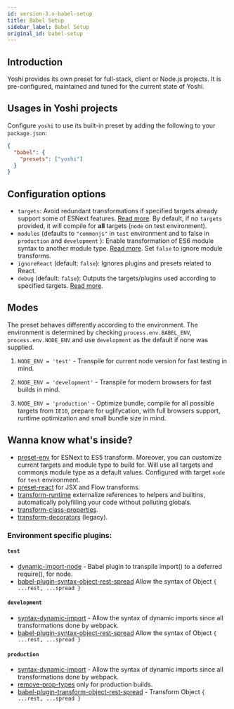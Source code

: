 ```yaml
---
id: version-3.x-babel-setup
title: Babel Setup
sidebar_label: Babel Setup
original_id: babel-setup
---
```


## Introduction

Yoshi provides its own preset for full-stack, client or Node.js projects. It is pre-configured, maintained and tuned for the current state of Yoshi.

## Usages in Yoshi projects

Configure `yoshi` to use its built-in preset by adding the following to your `package.json`:

```json
{
  "babel": {
    "presets": ["yoshi"]
  }
}
```

## Configuration options

- `targets`: Avoid redundant transformations if specified targets already support some of ESNext features. [Read more](https://babeljs.io/docs/plugins/preset-env/#targets).
  By default, if no `targets` provided, it will compile for **all** targets (`node` on test environment).
- `modules` (defaults to `"commonjs"` in `test` environment and to false in `production` and `development` ): Enable transformation of ES6 module syntax to another module type. [Read more](https://babeljs.io/docs/plugins/preset-env/#modules). Set `false` to ignore module transforms.
- `ignoreReact` (default: `false`): Ignores plugins and presets related to React.
- `debug` (default: `false`): Outputs the targets/plugins used according to specified targets. [Read more](https://babeljs.io/docs/plugins/preset-env/#debug).

## Modes

The preset behaves differently according to the environment. The environment is determined by checking `process.env.BABEL_ENV`, `process.env.NODE_ENV` and use `development` as the default if none was supplied.

1. `NODE_ENV = 'test'` - Transpile for current node version for fast testing in mind.

2. `NODE_ENV = 'development'` - Transpile for modern browsers for fast builds in mind.

3. `NODE_ENV = 'production'` - Optimize bundle, compile for all possible targets from `IE10`, prepare for uglifycation, with full browsers support, runtime optimization and small bundle size in mind.

## Wanna know what's inside?

- [preset-env](https://babeljs.io/docs/plugins/preset-env) for ESNext to ES5 transform. Moreover, you can customize current targets and module type to build for. Will use all targets and commonjs module type as a default values. Configured with target `node` for `test` environment.
- [preset-react](https://babeljs.io/docs/plugins/preset-react) for JSX and Flow transforms.
- [transform-runtime](https://babeljs.io/docs/plugins/transform-runtime) externalize references to helpers and builtins, automatically polyfilling your code without polluting globals.
- [transform-class-properties](https://babeljs.io/docs/plugins/transform-class-properties).
- [transform-decorators](https://babeljs.io/docs/plugins/transform-decorators) (legacy).

### Environment specific plugins:

#### `test`

- [dynamic-import-node](https://github.com/airbnb/babel-plugin-dynamic-import-node) - Babel plugin to transpile import() to a deferred require(), for node.
- [babel-plugin-syntax-object-rest-spread](https://babeljs.io/docs/plugins/syntax-object-rest-spread) Allow the syntax of Object `{ ...rest, ...spread }`

#### `development`

- [syntax-dynamic-import](https://babeljs.io/docs/plugins/syntax-dynamic-import) - Allow the syntax of dynamic imports since all transformations done by webpack.
- [babel-plugin-syntax-object-rest-spread](https://babeljs.io/docs/plugins/syntax-object-rest-spread) Allow the syntax of Object `{ ...rest, ...spread }`

#### `production`

- [syntax-dynamic-import](https://babeljs.io/docs/plugins/syntax-dynamic-import) - Allow the syntax of dynamic imports since all transformations done by webpack.
- [remove-prop-types](https://github.com/oliviertassinari/babel-plugin-transform-react-remove-prop-types) only for production builds.
- [babel-plugin-transform-object-rest-spread](https://babeljs.io/docs/plugins/transform-object-rest-spread) - Transform Object `{ ...rest, ...spread }`
